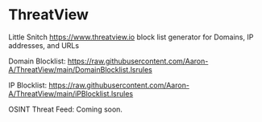 # ThreatView
Little Snitch https://www.threatview.io block list generator for Domains, IP addresses, and URLs

Domain Blocklist:
https://raw.githubusercontent.com/Aaron-A/ThreatView/main/DomainBlocklist.lsrules

IP Blocklist:
https://raw.githubusercontent.com/Aaron-A/ThreatView/main/iPBlocklist.lsrules

OSINT Threat Feed: 
Coming soon.
